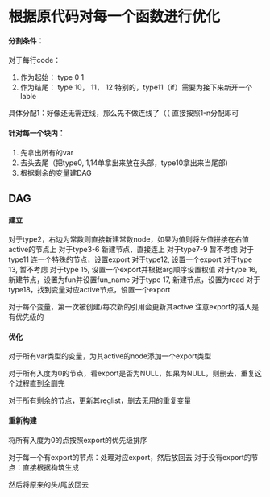 # 根据原代码对每一个函数进行优化

#### 分割条件：

对于每行code：
1. 作为起始： type 0 1
2. 作为结尾： type 10， 11， 12 
特别的，type11（if）需要为接下来新开一个lable

具体分配1：好像还无需连线，那么先不做连线了（（
直接按照1-n分配即可

#### 针对每一个块内：

1. 先拿出所有的var
2. 去头去尾（把type0, 1,14单拿出来放在头部，type10拿出来当尾部)
3. 根据剩余的变量建DAG

## DAG

#### 建立

对于type2，右边为常数则直接新建常数node，如果为值则将左值拼接在右值active的节点上
对于type3-6 新建节点，直接连上
对于type7-9 暂不考虑
对于type11 连一个特殊的节点，设置export
对于type12, 设置一个export
对于type 13, 暂不考虑
对于type 15, 设置一个export并根据arg顺序设置权值
对于type 16, 新建节点，设置为fun并设置fun_name
对于type 17, 新建节点，设置为read
对于type18，找到变量对应active节点，设置一个export

对于每个变量，第一次被创建/每次新的引用会更新其active
注意export的插入是有优先级的

#### 优化

对于所有var类型的变量，为其active的node添加一个export类型

对于所有入度为0的节点，看export是否为NULL，如果为NULL，则删去，重复这个过程直到全删完

对于所有剩余的节点，更新其reglist，删去无用的重复变量


#### 重新构建

将所有入度为0的点按照export的优先级排序

对于每一个有export的节点：处理对应export，然后放回去
对于没有export的节点：直接根据构筑生成

然后将原来的头/尾放回去

   